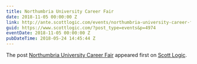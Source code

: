 ```yaml
---
title: Northumbria University Career Fair
date: 2018-11-05 00:00:00 Z
link: http://ante.scottlogic.com/events/northumbria-university-career-fair/
guid: https://www.scottlogic.com/?post_type=events&p=4974
eventDate: 2018-11-05 00:00:00 Z
pubDateTime: 2018-05-24 14:45:44 Z
---
```


<p>The post <a rel="nofollow" href="http://ante.scottlogic.com/events/northumbria-university-career-fair/">Northumbria University Career Fair</a> appeared first on <a rel="nofollow" href="http://ante.scottlogic.com">Scott Logic</a>.</p>